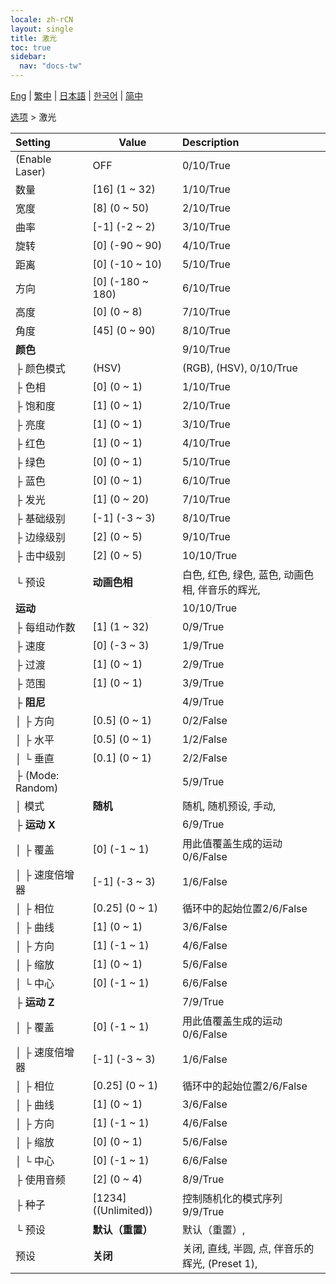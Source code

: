 ```yaml
---
locale: zh-rCN
layout: single
title: 激光
toc: true
sidebar:
  nav: "docs-tw"
---
```

[Eng](/dancexr/menu/2025.4/stage/laser) | [繁中](/tw/dancexr/menu/2025.4/stage/laser) | [日本語](/jp/dancexr/menu/2025.4/stage/laser) | [한국어](/kr/dancexr/menu/2025.4/stage/laser) | [简中](/zh/dancexr/menu/2025.4/stage/laser)

[选项](../menu#选项) > 激光



| Setting | Value | Description |
| :--- | --- | :--- |
| (Enable Laser) | OFF | 0/10/True
| 数量 | [16] (1 ~ 32) | 1/10/True
| 宽度 | [8] (0 ~ 50) | 2/10/True
| 曲率 | [-1] (-2 ~ 2) | 3/10/True
| 旋转 | [0] (-90 ~ 90) | 4/10/True
| 距离 | [0] (-10 ~ 10) | 5/10/True
| 方向 | [0] (-180 ~ 180) | 6/10/True
| 高度 | [0] (0 ~ 8) | 7/10/True
| 角度 | [45] (0 ~ 90) | 8/10/True
| **颜色** | | 9/10/True
| ├ 颜色模式 | (HSV) | (RGB), (HSV), 0/10/True
| ├ 色相 | [0] (0 ~ 1) | 1/10/True
| ├ 饱和度 | [1] (0 ~ 1) | 2/10/True
| ├ 亮度 | [1] (0 ~ 1) | 3/10/True
| ├ 红色 | [1] (0 ~ 1) | 4/10/True
| ├ 绿色 | [0] (0 ~ 1) | 5/10/True
| ├ 蓝色 | [0] (0 ~ 1) | 6/10/True
| ├ 发光 | [1] (0 ~ 20) | 7/10/True
| ├ 基础级别 | [-1] (-3 ~ 3) | 8/10/True
| ├ 边缘级别 | [2] (0 ~ 5) | 9/10/True
| ├ 击中级别 | [2] (0 ~ 5) | 10/10/True
| └ 预设 | **动画色相** | 白色, 红色, 绿色, 蓝色, 动画色相, 伴音乐的辉光,  |
| **运动** | | 10/10/True
| ├ 每组动作数 | [1] (1 ~ 32) | 0/9/True
| ├ 速度 | [0] (-3 ~ 3) | 1/9/True
| ├ 过渡 | [1] (0 ~ 1) | 2/9/True
| ├ 范围 | [1] (0 ~ 1) | 3/9/True
| ├ **阻尼** | | 4/9/True
| │ ├ 方向 | [0.5] (0 ~ 1) | 0/2/False
| │ ├ 水平 | [0.5] (0 ~ 1) | 1/2/False
| │ └ 垂直 | [0.1] (0 ~ 1) | 2/2/False
| ├ (Mode: Random) || 5/9/True
| │ 模式 | **随机** | 随机, 随机预设, 手动,  |
| ├ **运动 X** | | 6/9/True
| │ ├ 覆盖 | [0] (-1 ~ 1) | 用此值覆盖生成的运动0/6/False
| │ ├ 速度倍增器 | [-1] (-3 ~ 3) | 1/6/False
| │ ├ 相位 | [0.25] (0 ~ 1) | 循环中的起始位置2/6/False
| │ ├ 曲线 | [1] (0 ~ 1) | 3/6/False
| │ ├ 方向 | [1] (-1 ~ 1) | 4/6/False
| │ ├ 缩放 | [1] (0 ~ 1) | 5/6/False
| │ └ 中心 | [0] (-1 ~ 1) | 6/6/False
| ├ **运动 Z** | | 7/9/True
| │ ├ 覆盖 | [0] (-1 ~ 1) | 用此值覆盖生成的运动0/6/False
| │ ├ 速度倍增器 | [-1] (-3 ~ 3) | 1/6/False
| │ ├ 相位 | [0.25] (0 ~ 1) | 循环中的起始位置2/6/False
| │ ├ 曲线 | [1] (0 ~ 1) | 3/6/False
| │ ├ 方向 | [1] (-1 ~ 1) | 4/6/False
| │ ├ 缩放 | [0] (0 ~ 1) | 5/6/False
| │ └ 中心 | [0] (-1 ~ 1) | 6/6/False
| ├ 使用音频 | [2] (0 ~ 4) | 8/9/True
| ├ 种子 | [1234] ((Unlimited)) | 控制随机化的模式序列9/9/True
| └ 预设 | **默认（重置）** | 默认（重置）,  |
| 预设 | **关闭** | 关闭, 直线, 半圆, 点, 伴音乐的辉光, (Preset 1),  |
